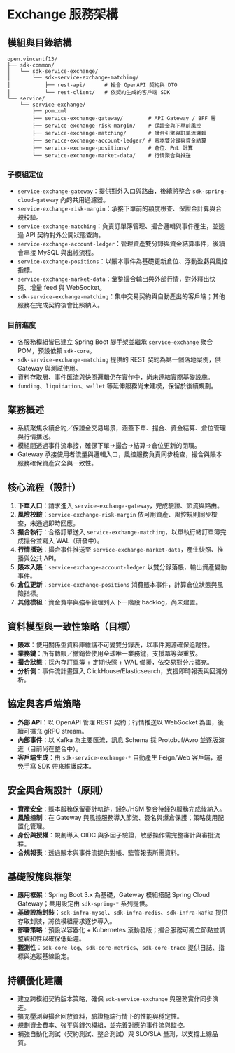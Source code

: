 # Exchange 服務架構

## 模組與目錄結構
```
open.vincentf13/
├── sdk-common/
│   └── sdk-service-exchange/
│       └── sdk-service-exchange-matching/
│           ├── rest-api/      # 撮合 OpenAPI 契約與 DTO
│           └── rest-client/   # 依契約生成的客戶端 SDK
└── service/
    └── service-exchange/
        ├── pom.xml
        ├── service-exchange-gateway/        # API Gateway / BFF 層
        ├── service-exchange-risk-margin/    # 保證金與下單前風控
        ├── service-exchange-matching/       # 撮合引擎與訂單流邏輯
        ├── service-exchange-account-ledger/ # 賬本雙分錄與資金結算
        ├── service-exchange-positions/      # 倉位、PnL 計算
        └── service-exchange-market-data/    # 行情聚合與推送
```

### 子模組定位
- `service-exchange-gateway`：提供對外入口與路由，後續將整合 `sdk-spring-cloud-gateway` 內的共用過濾器。
- `service-exchange-risk-margin`：承接下單前的額度檢查、保證金計算與合規校驗。
- `service-exchange-matching`：負責訂單簿管理、撮合邏輯與事件產生，並透過 API 契約對外公開狀態查詢。
- `service-exchange-account-ledger`：管理資產雙分錄與資金結算事件，後續會串接 MySQL 與出帳流程。
- `service-exchange-positions`：以賬本事件為基礎更新倉位、浮動盈虧與風控指標。
- `service-exchange-market-data`：彙整撮合輸出與外部行情，對外釋出快照、增量 feed 與 WebSocket。
- `sdk-service-exchange-matching`：集中交易契約與自動產出的客戶端；其他服務在完成契約後會比照納入。

### 目前進度
- 各服務模組皆已建立 Spring Boot 腳手架並繼承 `service-exchange` 聚合 POM，預設依賴 `sdk-core`。
- `sdk-service-exchange-matching` 提供的 REST 契約為第一個落地案例，供 Gateway 與測試使用。
- 資料存取層、事件匯流與快照邏輯仍在實作中，尚未連結實際基礎設施。
- `funding`、`liquidation`、`wallet` 等延伸服務尚未建模，保留於後續規劃。

## 業務概述
- 系統聚焦永續合約／保證金交易場景，涵蓋下單、撮合、資金結算、倉位管理與行情播送。
- 模組間透過事件流串接，確保下單→撮合→結算→倉位更新的閉環。
- Gateway 承接使用者流量與邏輯入口，風控服務負責同步檢查，撮合與賬本服務確保資產安全與一致性。

## 核心流程（設計）
1. **下單入口**：請求進入 `service-exchange-gateway`，完成驗證、節流與路由。
2. **風險校驗**：`service-exchange-risk-margin` 依可用資產、風控規則同步檢查，未通過即時回應。
3. **撮合執行**：合格訂單送入 `service-exchange-matching`，以單執行緒訂單簿完成撮合並寫入 WAL（研發中）。
4. **行情播送**：撮合事件推送至 `service-exchange-market-data`，產生快照、推播與公共 API。
5. **賬本入賬**：`service-exchange-account-ledger` 以雙分錄落帳，輸出資產變動事件。
6. **倉位更新**：`service-exchange-positions` 消費賬本事件，計算倉位狀態與風險指標。
7. **其他模組**：資金費率與強平管理列入下一階段 backlog，尚未建置。

## 資料模型與一致性策略（目標）
- **賬本**：使用關係型資料庫維護不可變雙分錄表，以事件溯源確保追蹤性。
- **業務鍵**：所有轉賬／撤銷皆使用全球唯一業務鍵，支援冪等與重放。
- **撮合狀態**：採內存訂單簿 + 定期快照 + WAL 備援，依交易對分片擴充。
- **分析側**：事件流計畫匯入 ClickHouse/Elasticsearch，支援即時報表與回溯分析。

## 協定與客戶端策略
- **外部 API**：以 OpenAPI 管理 REST 契約；行情推送以 WebSocket 為主，後續可擴充 gRPC stream。
- **內部事件**：以 Kafka 為主要匯流，訊息 Schema 採 Protobuf/Avro 並逐版演進（目前尚在整合中）。
- **客戶端生成**：由 `sdk-service-exchange-*` 自動產生 Feign/Web 客戶端，避免手寫 SDK 帶來維護成本。

## 安全與合規設計（原則）
- **資產安全**：賬本服務保留審計軌跡，錢包/HSM 整合待錢包服務完成後納入。
- **風險控制**：在 Gateway 與風控服務導入節流、簽名與爆倉保護；策略使用配置化管理。
- **身份與授權**：規劃導入 OIDC 與多因子驗證，敏感操作需完整審計與審批流程。
- **合規報表**：透過賬本與事件流提供對帳、監管報表所需資料。

## 基礎設施與框架
- **應用框架**：Spring Boot 3.x 為基礎，Gateway 模組搭配 Spring Cloud Gateway；共用設定由 `sdk-spring-*` 系列提供。
- **基礎設施封裝**：`sdk-infra-mysql`、`sdk-infra-redis`、`sdk-infra-kafka` 提供存取封裝，將依模組需求逐步導入。
- **部署策略**：預設以容器化 + Kubernetes 滾動發版；撮合服務可獨立節點並調整親和性以確保低延遲。
- **觀測性**：`sdk-core-log`、`sdk-core-metrics`、`sdk-core-trace` 提供日誌、指標與追蹤基線設定。

## 持續優化建議
- 建立跨模組契約版本策略，確保 `sdk-service-exchange` 與服務實作同步演進。
- 擴充壓測與撮合回放資料，驗證極端行情下的性能與穩定性。
- 規劃資金費率、強平與錢包模組，並完善對應的事件流與監控。
- 補強自動化測試（契約測試、整合測試）與 SLO/SLA 量測，以支撐上線品質。
